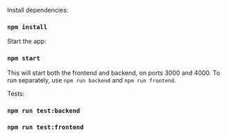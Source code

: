 Install dependencies:

### `npm install`

Start the app:

### `npm start`

This will start both the frontend and backend, on ports 3000 and 4000.
To run separately, use `npm run backend` and `npm run frontend`.

Tests:

### `npm run test:backend`

### `npm run test:frontend`
